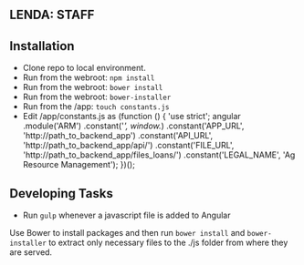 ## LENDA: STAFF

## Installation

* Clone repo to local environment.
* Run from the webroot: ```npm install```  
* Run from the webroot: ```bower install```
* Run from the webroot: ```bower-installer```
* Run from the /app: ```touch constants.js```
* Edit /app/constants.js as
(function () {
    'use strict';
    angular
        .module('ARM')
        .constant('_', window._)
        .constant('APP_URL', 'http://path_to_backend_app')
        .constant('API_URL', 'http://path_to_backend_app/api/')
        .constant('FILE_URL', 'http://path_to_backend_app/files_loans/')
        .constant('LEGAL_NAME', 'Ag Resource Management');
})();

## Developing Tasks

* Run ```gulp``` whenever a javascript file is added to Angular

Use Bower to install packages and then run ```bower install``` and ```bower-installer``` to extract only necessary files to the ./js folder from where they are served.
